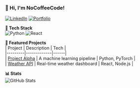 ### 👋 Hi, I'm NoCoffeeCode!  
[![LinkedIn](https://img.shields.io/badge/LinkedIn-0077B5?logo=linkedin)]([https://linkedin.com/in/you](https://www.linkedin.com/in/space-cadet-601061372?lipi=urn%3Ali%3Apage%3Ad_flagship3_profile_view_base_contact_details%3BkPa3ykO%2FSm%2BCAQIkXPjp7A%3D%3D))
[![Portfolio](https://img.shields.io/badge/Portfolio-FF5722?logo=google-chrome)](https://your-portfolio.com)

**🔧 Tech Stack**  
![Python](https://img.shields.io/badge/Python-3776AB?logo=python)
![React](https://img.shields.io/badge/React-61DAFB?logo=react)

**🚀 Featured Projects**  
| Project | Description | Tech |  
|---------|-------------|------|  
| [Project Alpha](https://github.com/you/alpha) | A machine learning pipeline | Python, PyTorch |  
| [Weather API](https://github.com/you/weather) | Real-time weather dashboard | React, Node.js |  

**📊 Stats**  
![GitHub Stats](https://github-readme-stats.vercel.app/api?username=NoCoffeeCode&show_icons=true&theme=radical)

<!--
**NoCoffeeCode/NoCoffeeCode** is a ✨ _special_ ✨ repository because its `README.md` (this file) appears on your GitHub profile.

Here are some ideas to get you started:

- 🔭 I’m currently working on ...
- 🌱 I’m currently learning ...
- 👯 I’m looking to collaborate on ...
- 🤔 I’m looking for help with ...
- 💬 Ask me about ...
- 📫 How to reach me: ...
- 😄 Pronouns: ...
- ⚡ Fun fact: ...
-->
